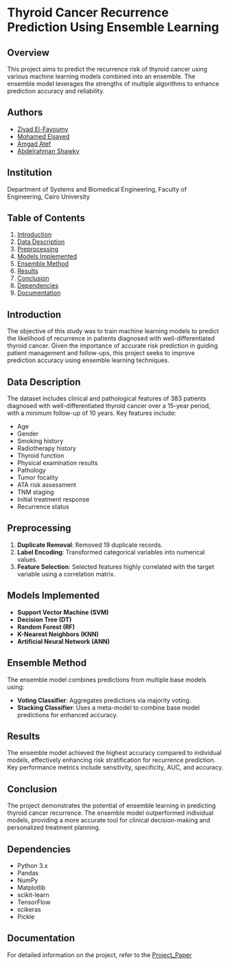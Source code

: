 # Thyroid Cancer Recurrence Prediction Using Ensemble Learning

## Overview
This project aims to predict the recurrence risk of thyroid cancer using various machine learning models combined into an ensemble. The ensemble model leverages the strengths of multiple algorithms to enhance prediction accuracy and reliability.

## Authors
- [Ziyad El-Fayoumy](https://github.com/Zoz-HF)
- [Mohamed Elsayed](https://github.com/melsayed8450)
- [Amgad Atef](https://github.com/amg-eng)
- [Abdelrahman Shawky](https://github.com/AbdulrahmanGhitani)

## Institution
Department of Systems and Biomedical Engineering, Faculty of Engineering, Cairo University

## Table of Contents
1. [Introduction](#introduction)
2. [Data Description](#data-description)
3. [Preprocessing](#preprocessing)
4. [Models Implemented](#models-implemented)
5. [Ensemble Method](#ensemble-method)
6. [Results](#results)
7. [Conclusion](#conclusion)
8. [Dependencies](#dependencies)
9. [Documentation](#documentation)
## Introduction
The objective of this study was to train machine learning models to predict the likelihood of recurrence in patients diagnosed with well-differentiated thyroid cancer. Given the importance of accurate risk prediction in guiding patient management and follow-ups, this project seeks to improve prediction accuracy using ensemble learning techniques.

## Data Description
The dataset includes clinical and pathological features of 383 patients diagnosed with well-differentiated thyroid cancer over a 15-year period, with a minimum follow-up of 10 years. Key features include:
- Age
- Gender
- Smoking history
- Radiotherapy history
- Thyroid function
- Physical examination results
- Pathology
- Tumor focality
- ATA risk assessment
- TNM staging
- Initial treatment response
- Recurrence status

## Preprocessing
1. **Duplicate Removal**: Removed 19 duplicate records.
2. **Label Encoding**: Transformed categorical variables into numerical values.
3. **Feature Selection**: Selected features highly correlated with the target variable using a correlation matrix.

## Models Implemented
- **Support Vector Machine (SVM)**
- **Decision Tree (DT)**
- **Random Forest (RF)**
- **K-Nearest Neighbors (KNN)**
- **Artificial Neural Network (ANN)**

## Ensemble Method
The ensemble model combines predictions from multiple base models using:
- **Voting Classifier**: Aggregates predictions via majority voting.
- **Stacking Classifier**: Uses a meta-model to combine base model predictions for enhanced accuracy.

## Results
The ensemble model achieved the highest accuracy compared to individual models, effectively enhancing risk stratification for recurrence prediction. Key performance metrics include sensitivity, specificity, AUC, and accuracy.

## Conclusion
The project demonstrates the potential of ensemble learning in predicting thyroid cancer recurrence. The ensemble model outperformed individual models, providing a more accurate tool for clinical decision-making and personalized treatment planning.

## Dependencies
- Python 3.x
- Pandas
- NumPy
- Matplotlib
- scikit-learn
- TensorFlow
- scikeras
- Pickle

## Documentation
For detailed information on the project, refer to the [Project_Paper](docs/Ensemble_learning_for_improved_%20prediction_of_Thyroid_Cancer_Recurrence.pdf)